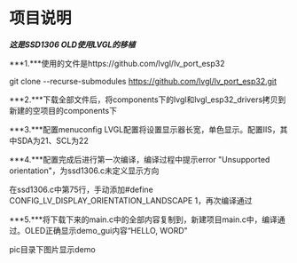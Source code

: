 # 项目说明

***这是SSD1306 OLD使用LVGL的移植***

***1.***使用的文件是https://github.com/lvgl/lv_port_esp32

git clone --recurse-submodules https://github.com/lvgl/lv_port_esp32.git

***2.***下载全部文件后，将components下的lvgl和lvgl_esp32_drivers拷贝到新建的空项目的components下

***3.***配置menuconfig  LVGL配置将设置显示器长宽，单色显示。配置IIS，其中SDA为21、SCL为22

***4.***配置完成后进行第一次编译，编译过程中提示error "Unsupported orientation"，为ssd1306.c未定义显示方向

在ssd1306.c中第75行，手动添加#define CONFIG_LV_DISPLAY_ORIENTATION_LANDSCAPE 1，再次编译通过

***5.***将下载下来的main.c中的全部内容复制到，新建项目main.c中，编译通过。OLED正确显示demo_gui内容“HELLO, WORD"

pic目录下图片显示demo